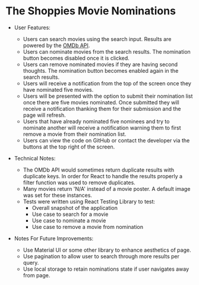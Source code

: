 # The Shoppies Movie Nominations

* User Features:
  * Users can search movies using the search input. Results are powered by the [OMDb API](http://www.omdbapi.com/).
  * Users can nominate movies from the search results. The nomination button becomes disabled once it is clicked.
  * Users can remove nominated movies if they are having second thoughts. The nomination button becomes enabled again in the search results.
  * Users will receive a notification from the top of the screen once they have nominated five movies.
  * Users will be presented with the option to submit their nomination list once there are five movies nominated. Once submitted they will receive a notification thanking them for their submission and the page will refresh.
  * Users that have already nominated five nominees and try to nominate another  will receive a notification warning them to first remove a movie from their nomination list.
  * Users can view the code on GitHub or contact the developer via the buttons at the top right of the screen.

* Technical Notes:
  * The OMDb API would sometimes return duplicate results with duplicate keys. In order for React to handle the results properly a filter function was used to remove duplicates.
  * Many movies return 'N/A' instead of a movie poster. A default image was set for these instances.
  * Tests were written using React Testing Library to test:
    * Overall snapshot of the application
    * Use case to search for a movie
    * Use case to nominate a movie
    * Use case to remove a movie from nomination

* Notes For Future Improvements:
  * Use Material UI or some other library to enhance aesthetics of page.
  * Use pagination to allow user to search through more results per query.
  * Use local storage to retain nominations state if user navigates away from page.
